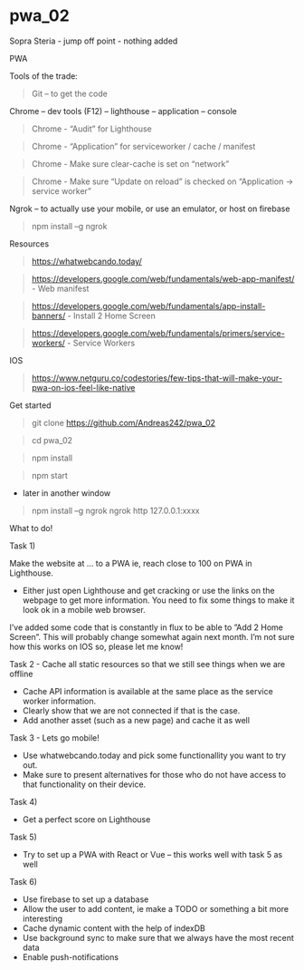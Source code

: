 # pwa_02
Sopra Steria - jump off point - nothing added

PWA

Tools of the trade:

>Git – to get the code

Chrome – dev tools (F12) – lighthouse – application – console

>	Chrome - “Audit” for Lighthouse

>	Chrome - “Application” for serviceworker / cache / manifest

>	Chrome - Make sure clear-cache is set on “network”

>	Chrome - Make sure “Update on reload” is checked on “Application -> service worker”  

Ngrok – to actually use your mobile, or use an emulator, or host on firebase
>npm install –g ngrok

Resources
>https://whatwebcando.today/

>https://developers.google.com/web/fundamentals/web-app-manifest/  - Web manifest

>https://developers.google.com/web/fundamentals/app-install-banners/ - Install 2 Home Screen

>https://developers.google.com/web/fundamentals/primers/service-workers/ - Service Workers

IOS
>https://www.netguru.co/codestories/few-tips-that-will-make-your-pwa-on-ios-feel-like-native 

Get started
>git clone https://github.com/Andreas242/pwa_02

>cd pwa_02

>npm install

>npm start

- later in another window
>npm install –g ngrok
ngrok http 127.0.0.1:xxxx

What to do!

Task 1)

Make the website at … to a PWA ie, reach close to 100 on PWA in Lighthouse.
- Either just open Lighthouse and get cracking or use the links on the webpage to get more information.
You need to fix some things to make it look ok in a mobile web browser.

I’ve added some code that is constantly in flux to be able to ”Add 2 Home Screen”. This will probably change somewhat again next month. I’m not sure how this works on IOS so, please let me know!

Task 2 - 
Cache all static resources so that we still see things when we are offline

-	Cache API information is available at the same place as the service worker information.
-	Clearly show that we are not connected if that is the case.
-	Add another asset (such as a new page) and cache it as well

Task 3 - 
Lets go mobile!
-	Use whatwebcando.today and pick some functionallity you want to try out.
-	Make sure to present alternatives for those who do not have access to that functionality on their device. 

Task 4)
- Get a perfect score on Lighthouse

Task 5)
- Try to set up a PWA with React or Vue – this works well with task 5 as well 

Task 6)
-	Use firebase to set up a database
-	Allow the user to add content, ie make a TODO or something a bit more interesting
-	Cache dynamic content with the help of indexDB
-	Use background sync to make sure that we always have the most recent data 
-	Enable push-notifications
